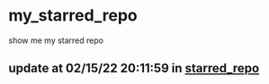 # my_starred_repo
show me my starred repo

update at 02/15/22 20:11:59 in [starred_repo](./index.html)
---

